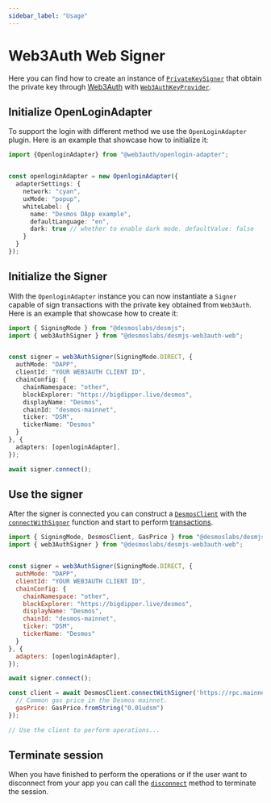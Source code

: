 ```yaml
---
sidebar_label: "Usage"
---
```


# Web3Auth Web Signer

Here you can find how to create an instance of
[`PrivateKeySigner`](docs/api/classes/desmoslabs_desmjs.PrivateKeySigner.md) that obtain the private key
through [Web3Auth](https://web3auth.io/docs/sdk/web/modal/initialize) with
[`Web3AuthKeyProvider`](docs/api/classes/desmoslabs_desmjs_web3auth_web.Web3AuthPrivateKeyProvider.md).

## Initialize OpenLoginAdapter

To support the login with different method we use the `OpenLoginAdapter` plugin.
Here is an example that showcase how to initialize it:

```ts
import {OpenloginAdapter} from "@web3auth/openlogin-adapter";


const openloginAdapter = new OpenloginAdapter({
  adapterSettings: {
    network: "cyan",
    uxMode: "popup",
    whiteLabel: {
      name: "Desmos DApp example",
      defaultLanguage: "en",
      dark: true // whether to enable dark mode. defaultValue: false
    }
  }
});
```

## Initialize the Signer

With the `OpenloginAdapter` instance you can now instantiate a `Signer` capable of sign transactions
with the private key obtained from `Web3Auth`.
Here is an example that showcase how to create it:

```ts
import { SigningMode } from "@desmoslabs/desmjs";
import { web3AuthSigner } from "@desmoslabs/desmjs-web3auth-web";


const signer = web3AuthSigner(SigningMode.DIRECT, {
  authMode: "DAPP",
  clientId: "YOUR WEB3AUTH CLIENT ID",
  chainConfig: {
    chainNamespace: "other",
    blockExplorer: "https://bigdipper.live/desmos",
    displayName: "Desmos",
    chainId: "desmos-mainnet",
    ticker: "DSM",
    tickerName: "Desmos"
  }
}, {
  adapters: [openloginAdapter],
});

await signer.connect();
```


## Use the signer

After the signer is connected you can construct a [`DesmosClient`](docs/api/classes/desmoslabs_desmjs.DesmosClient.md)
with the [`connectWithSigner`](docs/api/classes/desmoslabs_desmjs.DesmosClient.md#connectwithsigner) function and
start to perform [transactions](docs/02-desmjs/03-perform-transactions.md).

```js
import { SigningMode, DesmosClient, GasPrice } from "@desmoslabs/desmjs";
import { web3AuthSigner } from "@desmoslabs/desmjs-web3auth-web";


const signer = web3AuthSigner(SigningMode.DIRECT, {
  authMode: "DAPP",
  clientId: "YOUR WEB3AUTH CLIENT ID",
  chainConfig: {
    chainNamespace: "other",
    blockExplorer: "https://bigdipper.live/desmos",
    displayName: "Desmos",
    chainId: "desmos-mainnet",
    ticker: "DSM",
    tickerName: "Desmos"
  }
}, {
  adapters: [openloginAdapter],
});

await signer.connect();

const client = await DesmosClient.connectWithSigner('https://rpc.mainnet.desmos.network', signer, {
  // Common gas price in the Desmos mainnet.
  gasPrice: GasPrice.fromString("0.01udsm")
});

// Use the client to perform operations...
```

## Terminate session

When you have finished to perform the operations or if the user want to disconnect from your app you can
call the [`disconnect`](docs/api/classes/desmoslabs_desmjs.Signer.md#disconnect) method
to terminate the session.
